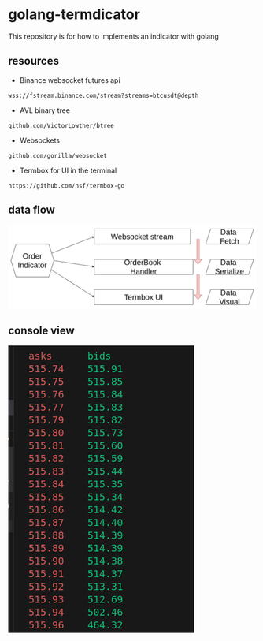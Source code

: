 # golang-termdicator

This repository is for how to implements an indicator with golang

## resources

- Binance websocket futures api
```
wss://fstream.binance.com/stream?streams=btcusdt@depth
```

- AVL binary tree
```
github.com/VictorLowther/btree
```

- Websockets
```
github.com/gorilla/websocket
```

- Termbox for UI in the terminal
```
https://github.com/nsf/termbox-go
```

## data flow

![data flow](data-flow.png)

## console view

![console-view](console-view.png)